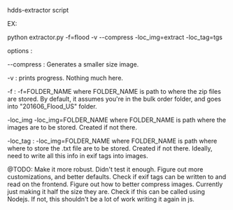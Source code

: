 hdds-extractor script

EX:

python extractor.py -f=flood -v --compress -loc_img=extract -loc_tag=tgs


options :

--compress : Generates a smaller size image. 

-v : prints progress. Nothing much here.

-f : -f=FOLDER_NAME where FOLDER_NAME is path to where the zip files are stored. By default, it assumes you're in the bulk order folder, and goes into "201606_Flood_US" folder.

-loc_img -loc_img=FOLDER_NAME where FOLDER_NAME is path where the images are to be stored. Created if not there.

-loc_tag : -loc_img=FOLDER_NAME where FOLDER_NAME is path where where to store the .txt file are to be stored. Created if not there. Ideally, need to write all this info in exif tags into images.


@TODO:
Make it more robust. Didn't test it enough.
Figure out more customizations, and better defaults.
Check if exif tags can be written to and read on the frontend.
Figure out how to better compress images. Currently just making it half the size they are.
Check if this can be called using Nodejs. If not, this shouldn't be a lot of work writing it again in js.


